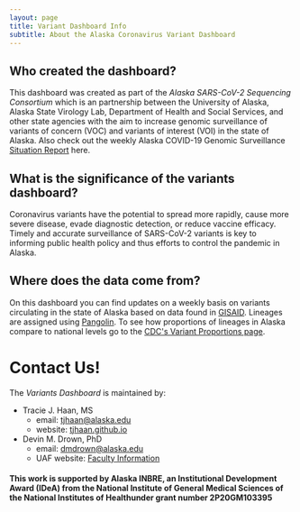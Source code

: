 ```yaml
---
layout: page
title: Variant Dashboard Info
subtitle: About the Alaska Coronavirus Variant Dashboard
---
```

## Who created the dashboard?
This dashboard was created as part of the *Alaska SARS-CoV-2 Sequencing Consortium* which is an partnership between the University of Alaska, Alaska State Virology Lab, Department of Health and Social Services, and other state agencies with the aim to increase genomic surveillance of variants of concern (VOC) and variants of interest (VOI) in the state of Alaska. Also check out the weekly Alaska COVID-19 Genomic Surveillance [Situation Report](http://dhss.alaska.gov/covid19/HumanCoV/AKSeqCon_GenomicSituationReport.pdf) here.

## What is the significance of the variants dashboard?
Coronavirus variants have the potential to spread more rapidly, cause more severe disease, evade diagnostic detection, or reduce vaccine efficacy.  Timely and accurate surveillance of SARS-CoV-2 variants is key to informing public health policy and thus efforts to control the pandemic in Alaska.

## Where does the data come from?
On this dashboard you can find updates on a weekly basis on variants circulating in the state of Alaska based on data found in [GISAID](https://www.gisaid.org/).  Lineages are assigned using [Pangolin](https://cov-lineages.org/resources/pangolin.html).  To see how proportions of lineages in Alaska compare to national levels go to the [CDC's Variant Proportions page](https://covid.cdc.gov/covid-data-tracker/#variant-proportions).

# Contact Us!
The *Variants Dashboard* is maintained by:
  - Tracie J. Haan, MS
    - email: tjhaan@alaska.edu
    - website: [tjhaan.github.io](https://tjhaan.github.io/)
  - Devin M. Drown, PhD
    - email: dmdrown@alaska.edu
    - UAF website: [Faculty Information](https://www.uaf.edu/bw/about/faculty.php?who=Drown_Devin)
    
#### This work is supported by Alaska INBRE, an Institutional Development Award (IDeA) from the National Institute of General Medical Sciences of the National Institutes of Healthunder grant number 2P20GM103395
